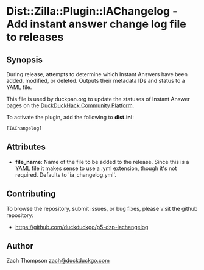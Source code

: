 # Dist::Zilla::Plugin::IAChangelog - Add instant answer change log file to releases

## Synopsis

During release, attempts to determine which Instant Answers have been added,
modified, or deleted.  Outputs their metadata IDs and status to a YAML file.

This file is used by duckpan.org to update the statuses of Instant Answer pages
on the [DuckDuckHack Community Platform](https://duck.co).

To activate the plugin, add the following to **dist.ini**:

    [IAChangelog]

## Attributes

- **file_name**: Name of the file to be added to the release.  Since this is a YAML file it makes sense to use a .yml extension, though it's not required.  Defaults to 'ia_changelog.yml'.

## Contributing

To browse the repository, submit issues, or bug fixes, please visit
the github repository:

+ https://github.com/duckduckgo/p5-dzp-iachangelog

## Author

Zach Thompson <zach@duckduckgo.com>
